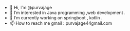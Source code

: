 - 👋 Hi, I’m @purvajage
- 👀 I’m interested in Java programming ,web development .
- 🌱 I’m currently working on springboot , kotlin .
- 📫 How to reach me gmail : purvajage44gmail.com


<!---
purvajage/purvajage is a ✨ special ✨ repository because its `README.md` (this file) appears on your GitHub profile.
You can click the Preview link to take a look at your changes.
--->
